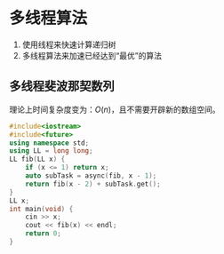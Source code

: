 # 多线程算法

1. 使用线程来快速计算递归树
2. 多线程算法来加速已经达到“最优”的算法

## 多线程斐波那契数列

理论上时间复杂度变为：$O(n)$，且不需要开辟新的数组空间。

```c++
#include<iostream>
#include<future>
using namespace std;
using LL = long long;
LL fib(LL x) {
	if (x <= 1) return x;
	auto subTask = async(fib, x - 1);
	return fib(x - 2) + subTask.get();
}
LL x;
int main(void) {
	cin >> x;
	cout << fib(x) << endl;
	return 0;
}
```

